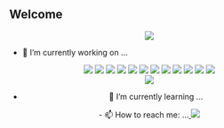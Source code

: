 ## Welcome 
<div align = "center">
<a href="https://gkdms2710.tistory.com/category">
<img src="https://img.shields.io/badge/Tistory-FF5722?style=for-the-badge&logo=Tistory&logoColor=white">
</a>
</div>

- 🔭 I’m currently working on ...
<div align = "center">
<img src="https://img.shields.io/badge/java-007396?style=for-the-badge&logo=java&logoColor=white"> <img src="https://img.shields.io/badge/python-3776AB?style=for-the-badge&logo=python&logoColor=white"/>
<img src="https://img.shields.io/badge/html5-E34F26?style=for-the-badge&logo=html5&logoColor=white"/> <img src="https://img.shields.io/badge/css-1572B6?style=for-the-badge&logo=css3&logoColor=white"/> <img src="https://img.shields.io/badge/javascript-F7DF1E?style=for-the-badge&logo=javascript&logoColor=black"/>
<img src="https://img.shields.io/badge/react.js-61DAFB?style=for-the-badge&logo=react&logoColor=black"/>
<img src="https://img.shields.io/badge/node.js-339933?style=for-the-badge&logo=Node.js&logoColor=white"/>
<img src="https://img.shields.io/badge/oracle-F80000?style=for-the-badge&logo=oracle&logoColor=white"> 
<img src="https://img.shields.io/badge/springboot-6DB33F?style=for-the-badge&logo=springboot&logoColor=white"/>
<img src="https://img.shields.io/badge/github-181717?style=for-the-badge&logo=github&logoColor=white"/>
<img src="https://img.shields.io/badge/git-F05032?style=for-the-badge&logo=git&logoColor=white"/>
<img src="https://img.shields.io/badge/aws-232F3E?style=for-the-badge&logo=amazonaws&logoColor=white"/>
<div/>

  <div align = "center">
  <a href="https://github.com/anuraghazra/github-readme-stats">
    <img align="center" src="https://github-readme-stats.vercel.app/api/top-langs?username=Yim-HaEun&layout=compact&langs_count=10&bg_color=45,#283048,#859398&title_color=ffffff&text_color=ffffff&hide_border=False" />
  </a>
</div>

  - 🌱 I’m currently learning ...

<div align = "center">
- 📫 How to reach me: ...<a href="mailto:gkdms2710@naver.com" target="_blank">
<img src="https://img.shields.io/badge/Mail-EA4335.svg?style=for-the-badge&logo=Gmail&logoColor=white"/>
</a>
</div>

